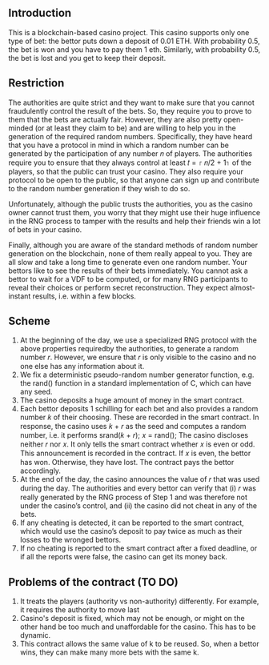 ##  Introduction

This is a blockchain-based casino project. This casino supports only one type of bet: the bettor puts down a deposit of 0.01 ETH. With probability 0.5, the bet is won and you have to pay them 1 eth. Similarly, with probability 0.5, the bet is lost and you get to keep their deposit.

## Restriction
The authorities are quite strict and they want to make sure that you cannot fraudulently control the result of the bets. So, they require you to prove to them that the bets are actually fair.
However, they are also pretty open-minded (or at least they claim to be) and are willing to help you in the generation of the required random numbers. Specifically, they have heard that you have a protocol in mind in which a random number can be generated by the participation of any number 𝑛 of players.
The authorities require you to ensure that they always control at least 𝑡 = ⌈ 𝑛/2 + 1⌉ of the players, so that the public can trust your casino. They also require your protocol to be open to the public, so that anyone can sign up and contribute to the random number generation if they wish to do so.

Unfortunately, although the public trusts the authorities, you as the casino owner cannot trust them, you worry that they might use their huge influence in the RNG process to tamper with the results and help their friends win a lot of bets in your casino.

Finally, although you are aware of the standard methods of random number generation on the blockchain, none of them really appeal to you. They are all slow and take a long time to generate even one random number. Your bettors like to see the results of their bets immediately. You cannot ask a bettor to wait for a VDF to be computed, or for many RNG participants to reveal their choices or perform secret reconstruction. They expect almost-instant results, i.e. within a few blocks.

## Scheme
1. At the beginning of the day, we use a specialized RNG protocol with the above properties requiredby the authorities, to generate a random number 𝑟. However, we ensure that 𝑟 is only visible to the casino and no one else has any information about it.
2. We fix a deterministic pseudo-random number generator function, e.g. the rand() function in a standard implementation of C, which can have any seed.
3. The casino deposits a huge amount of money in the smart contract.
4. Each bettor deposits 1 schilling for each bet and also provides a random number 𝑘 of their choosing. These are recorded in the smart contract. In response, the casino uses 𝑘 + 𝑟 as the seed and computes a random number, i.e. it performs srand(𝑘 + 𝑟); 𝑥 = rand(); The casino discloses neither 𝑟 nor 𝑥. It only tells the smart contract whether 𝑥 is even or odd. This announcement is recorded in the contract. If 𝑥 is even, the bettor has won. Otherwise, they have lost. The contract pays the bettor accordingly.
5. At the end of the day, the casino announces the value of 𝑟 that was used during the day. The authorities and every bettor can verify that (i) 𝑟 was really generated by the RNG process of Step 1 and was therefore not under the casino’s control, and (ii) the casino did not cheat in any of the bets.
6. If any cheating is detected, it can be reported to the smart contract, which would use the casino’s deposit to pay twice as much as their losses to the wronged bettors.
7. If no cheating is reported to the smart contract after a fixed deadline, or if all the reports were false, the casino can get its money back.

## Problems of the contract (TO DO)
1. It treats the players (authority vs non-authority) differently. For example, it requires the authority to move last
2. Casino's deposit is fixed, which may not be enough, or might on the other hand be too much and unaffordable for the casino. This has to be dynamic.
3. This contract allows the same value of k to be reused. So, when a bettor wins, they can make many more bets with the same k. 
